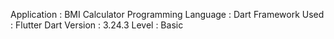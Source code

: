 Application          : BMI Calculator 
Programming Language : Dart
Framework Used       : Flutter
Dart Version         : 3.24.3
Level                : Basic
